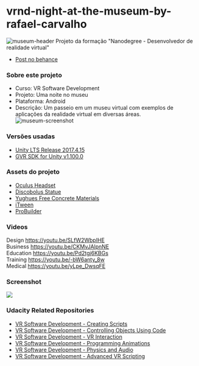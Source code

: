 # vrnd-night-at-the-museum-by-rafael-carvalho
![museum-header](https://user-images.githubusercontent.com/13722768/51907979-922a3780-23af-11e9-9163-bf6fc8ebfff6.png)
Projeto da formação "Nanodegree - Desenvolvedor de realidade virtual"
- [Post no behance](https://www.behance.net/gallery/75557803/Museum-VR-Cardboard)

### Sobre este projeto
- Curso: VR Software Development
- Projeto: Uma noite no museu
- Plataforma: Android
- Descrição: Um passeio em um museu virtual com exemplos de aplicações da realidade virtual em diversas áreas.
![museum-screenshot](https://user-images.githubusercontent.com/13722768/51915053-54360f00-23c1-11e9-8d67-e6b5999e6b3f.png)

### Versões usadas
- [Unity LTS Release 2017.4.15](https://unity3d.com/unity/qa/lts-releases?version=2017.4)
- [GVR SDK for Unity v1.100.0](https://github.com/googlevr/gvr-unity-sdk/releases/tag/v1.100.1)

### Assets do projeto
- [Oculus Headset](https://sketchfab.com/models/cb451fd4bd254dfe98f70591c9b3d826)
- [Discobolus Statue](https://assetstore.unity.com/packages/3d/props/discobolus-statue-107544)
- [Yughues Free Concrete Materials](https://assetstore.unity.com/packages/2d/textures-materials/concrete/yughues-free-concrete-materials-12951)
- [iTween](https://assetstore.unity.com/packages/tools/animation/itween-84)
- [ProBuilder](https://assetstore.unity.com/packages/tools/modeling/probuilder-2-x-111418)


### Videos
Design https://youtu.be/SLfW2WbpIHE<br/>
Business https://youtu.be/CKMvJAlpnNE<br/>
Education https://youtu.be/Pd2tgj6KBGs<br/>
Training https://youtu.be/-bW6anty_8w<br/>
Medical https://youtu.be/yLpe_DwsqFE

### Screenshot
![](https://user-images.githubusercontent.com/13722768/51908768-d4ed0f00-23b1-11e9-8207-423775947594.png)

### Udacity Related Repositories
- [VR Software Development - Creating Scripts](https://github.com/udacity/VR-Software-Development_Creating-Scripts/releases)
- [VR Software Development - Controlling Objects Using Code](https://github.com/udacity/VR-Software-Development_Controlling-Objects-Using-Code/releases)
- [VR Software Development - VR Interaction](https://github.com/udacity/VR-Software-Development_VR-Interaction/releases)
- [VR Software Development - Programming Animations](https://github.com/udacity/VR-Software-Development_Programming-Animations/releases)
- [VR Software Development - Physics and Audio](https://github.com/udacity/VR-Software-Development_Physics-and-Audio/releases)
- [VR Software Development - Advanced VR Scripting](https://github.com/udacity/VR-Software-Development_Advanced-VR-Scripting/releases)
